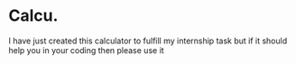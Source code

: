 # Calcu.
I have just created this calculator to fulfill my internship task but if it should help you in your coding then please use it
